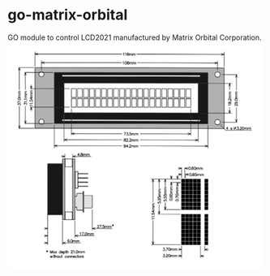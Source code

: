 # go-matrix-orbital
GO module to control LCD2021 manufactured by Matrix Orbital Corporation.
![alt text](https://github.com/zugarekd/go-matrix-orbital/blob/master/LCD2021.jpg?raw=true)